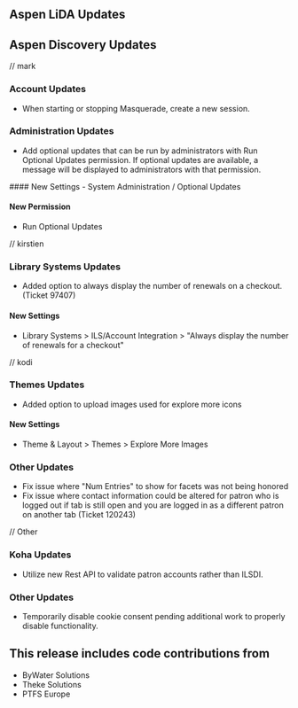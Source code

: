 ## Aspen LiDA Updates

## Aspen Discovery Updates
// mark
### Account Updates
- When starting or stopping Masquerade, create a new session.

### Administration Updates
- Add optional updates that can be run by administrators with Run Optional Updates permission.  If optional updates are available, a message will be displayed to administrators with that permission. 

<div markdown="1" class="settings">
#### New Settings
- System Administration / Optional Updates

#### New Permission
- Run Optional Updates
</div>

// kirstien
### Library Systems Updates
- Added option to always display the number of renewals on a checkout. (Ticket 97407)
<div markdown="1" class="settings">

#### New Settings
- Library Systems > ILS/Account Integration > "Always display the number of renewals for a checkout"
</div>

// kodi
### Themes Updates
- Added option to upload images used for explore more icons
<div markdown="1" class="settings">

#### New Settings
- Theme & Layout > Themes > Explore More Images

### Other Updates
- Fix issue where "Num Entries" to show for facets was not being honored
- Fix issue where contact information could be altered for patron who is logged out if tab is still open and you are logged in as a different patron on another tab (Ticket 120243)

// Other
### Koha Updates
- Utilize new Rest API to validate patron accounts rather than ILSDI.

### Other Updates
- Temporarily disable cookie consent pending additional work to properly disable functionality. 

## This release includes code contributions from
- ByWater Solutions
- Theke Solutions
- PTFS Europe
</div>